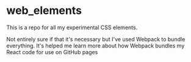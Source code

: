 # web_elements

This is a repo for all my experimental CSS elements.

Not entirely sure if that it's necessary but I've used Webpack to bundle everything.
It's helped me learn more about how Webpack bundles my React code for use on GitHub pages
